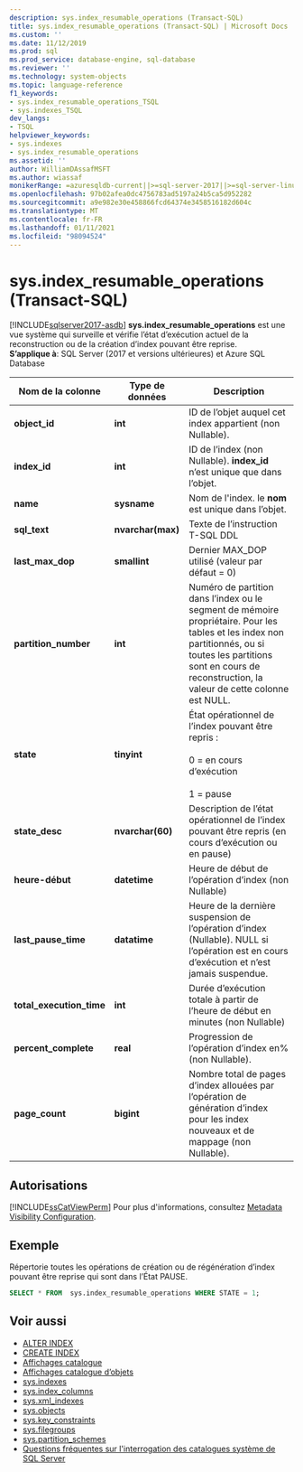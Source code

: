 ```yaml
---
description: sys.index_resumable_operations (Transact-SQL)
title: sys.index_resumable_operations (Transact-SQL) | Microsoft Docs
ms.custom: ''
ms.date: 11/12/2019
ms.prod: sql
ms.prod_service: database-engine, sql-database
ms.reviewer: ''
ms.technology: system-objects
ms.topic: language-reference
f1_keywords:
- sys.index_resumable_operations_TSQL
- sys.indexes_TSQL
dev_langs:
- TSQL
helpviewer_keywords:
- sys.indexes
- sys.index_resumable_operations
ms.assetid: ''
author: WilliamDAssafMSFT
ms.author: wiassaf
monikerRange: =azuresqldb-current||>=sql-server-2017||>=sql-server-linux-2017||=azuresqldb-mi-current
ms.openlocfilehash: 97b02afea0dc4756783ad5197a24b5ca5d952282
ms.sourcegitcommit: a9e982e30e458866fcd64374e3458516182d604c
ms.translationtype: MT
ms.contentlocale: fr-FR
ms.lasthandoff: 01/11/2021
ms.locfileid: "98094524"
---
```

# <a name="sysindex_resumable_operations-transact-sql"></a>sys.index_resumable_operations (Transact-SQL)

[!INCLUDE[sqlserver2017-asdb](../../includes/applies-to-version/sqlserver2017-asdb.md)]
**sys.index_resumable_operations** est une vue système qui surveille et vérifie l’état d’exécution actuel de la reconstruction ou de la création d’index pouvant être reprise.  
**S’applique à**: SQL Server (2017 et versions ultérieures) et Azure SQL Database
  
|Nom de la colonne|Type de données|Description|  
|-----------------|---------------|-----------------|  
|**object_id**|**int**|ID de l’objet auquel cet index appartient (non Nullable).|  
|**index_id**|**int**|ID de l’index (non Nullable). **index_id** n’est unique que dans l’objet.|
|**name**|**sysname**|Nom de l'index. le **nom** est unique dans l’objet.|  
|**sql_text**|**nvarchar(max)**|Texte de l’instruction T-SQL DDL|
|**last_max_dop**|**smallint**|Dernier MAX_DOP utilisé (valeur par défaut = 0)|
|**partition_number**|**int**|Numéro de partition dans l’index ou le segment de mémoire propriétaire. Pour les tables et les index non partitionnés, ou si toutes les partitions sont en cours de reconstruction, la valeur de cette colonne est NULL.|
|**state**|**tinyint**|État opérationnel de l’index pouvant être repris :<br /><br />0 = en cours d’exécution<br /><br />1 = pause|
|**state_desc**|**nvarchar(60)**|Description de l’état opérationnel de l’index pouvant être repris (en cours d’exécution ou en pause)|  
|**heure-début**|**datetime**|Heure de début de l’opération d’index (non Nullable)|
|**last_pause_time**|**datatime**| Heure de la dernière suspension de l’opération d’index (Nullable). NULL si l’opération est en cours d’exécution et n’est jamais suspendue.|
|**total_execution_time**|**int**|Durée d’exécution totale à partir de l’heure de début en minutes (non Nullable)|
|**percent_complete**|**real**|Progression de l’opération d’index en% (non Nullable).|
|**page_count**|**bigint**|Nombre total de pages d’index allouées par l’opération de génération d’index pour les index nouveaux et de mappage (non Nullable).

## <a name="permissions"></a>Autorisations

[!INCLUDE[ssCatViewPerm](../../includes/sscatviewperm-md.md)] Pour plus d'informations, consultez [Metadata Visibility Configuration](../../relational-databases/security/metadata-visibility-configuration.md).  

## <a name="example"></a>Exemple

 Répertorie toutes les opérations de création ou de régénération d’index pouvant être reprise qui sont dans l’État PAUSE.

```sql
SELECT * FROM  sys.index_resumable_operations WHERE STATE = 1;  
```

## <a name="see-also"></a>Voir aussi

- [ALTER INDEX](../../t-sql/statements/alter-index-transact-sql.md)
- [CREATE INDEX](../../t-sql/statements/create-index-transact-sql.md)
- [Affichages catalogue](catalog-views-transact-sql.md)
- [Affichages catalogue d’objets](object-catalog-views-transact-sql.md)
- [sys.indexes](sys-xml-indexes-transact-sql.md)
- [sys.index_columns](sys-index-columns-transact-sql.md)
- [sys.xml_indexes](sys-xml-indexes-transact-sql.md)
- [sys.objects](sys-index-columns-transact-sql.md)
- [sys.key_constraints](sys-key-constraints-transact-sql.md)
- [sys.filegroups](sys-filegroups-transact-sql.md)
- [sys.partition_schemes](sys-partition-schemes-transact-sql.md)
- [Questions fréquentes sur l'interrogation des catalogues système de SQL Server](querying-the-sql-server-system-catalog-faq.md)

